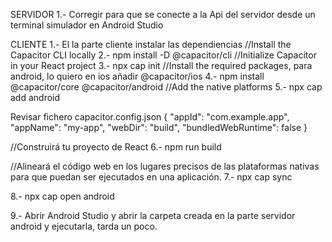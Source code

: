 SERVIDOR
1.- Corregir para que se conecte a la Api del servidor desde un terminal simulador en Android Studio

CLIENTE
1.- El la parte cliente instalar las dependiencias
//Install the Capacitor CLI locally
2.- npm install -D @capacitor/cli
//Initialize Capacitor in your React project
3.- npx cap init
//Install the required packages, para android, lo quiero en ios añadir @capacitor/ios
4.- npm install @capacitor/core @capacitor/android
//Add the native platforms
5.- npx cap add android

Revisar fichero capacitor.config.json
{
  "appId": "com.example.app",
  "appName": "my-app",
  "webDir": "build",
  "bundledWebRuntime": false
}

//Construirá tu proyecto de React
6.- npm run build

//Alineará el código web en los lugares precisos de las plataformas nativas para que puedan ser ejecutados en una aplicación.
7.- npx cap sync

8.- npx cap open android

9.- Abrir Android Studio y abrir la carpeta creada en la parte servidor android y ejecutarla, tarda un poco.
